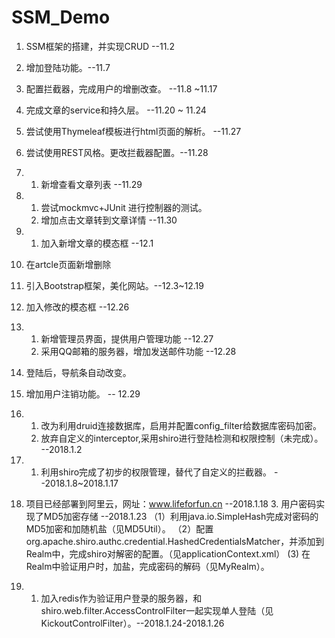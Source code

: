 # SSM_Demo
1. SSM框架的搭建，并实现CRUD --11.2
2. 增加登陆功能。--11.7
3. 配置拦截器，完成用户的增删改查。 --11.8 ~11.17
4. 完成文章的service和持久层。  --11.20 ~ 11.24
5. 尝试使用Thymeleaf模板进行html页面的解析。 --11.27
6. 尝试使用REST风格。更改拦截器配置。--11.28
  7. 1. 新增查看文章列表    --11.29
7.  1. 尝试mockmvc+JUnit 进行控制器的测试。
    2. 增加点击文章转到文章详情   --11.30

8.  1. 加入新增文章的模态框 --12.1
  2. 在artcle页面新增删除 
  3. 引入Bootstrap框架，美化网站。--12.3~12.19
  4. 加入修改的模态框    --12.26

9. 1. 新增管理员界面，提供用户管理功能 --12.27
     2. 采用QQ邮箱的服务器，增加发送邮件功能 --12.28
  2. 登陆后，导航条自动改变。
  3. 增加用户注销功能。            -- 12.29

10. 1. 改为利用druid连接数据库，启用并配置config_filter给数据库密码加密。 
    2.  放弃自定义的interceptor,采用shiro进行登陆检测和权限控制（未完成）。 --2018.1.2

11. 1. 利用shiro完成了初步的权限管理，替代了自定义的拦截器。 --2018.1.8~2018.1.17
   2. 项目已经部署到阿里云，网址：www.lifeforfun.cn   --2018.1.18
    3. 用户密码实现了MD5加密存储  --2018.1.23
      （1）利用java.io.SimpleHash完成对密码的MD5加密和加随机盐（见MD5Util）。
       （2）配置org.apache.shiro.authc.credential.HashedCredentialsMatcher，并添加到Realm中，完成shiro对解密的配置。（见applicationContext.xml）
        (3) 在Realm中验证用户时，加盐，完成密码的解码（见MyRealm）。

12. 1. 加入redis作为验证用户登录的服务器，和shiro.web.filter.AccessControlFilter一起实现单人登陆（见KickoutControlFilter）。--2018.1.24-2018.1.26

      ​